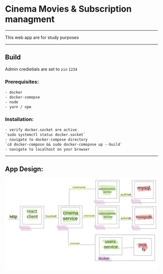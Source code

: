 # Cinema Movies & Subscription managment
---

This web app are for study purposes

---
## Build

Admin credietials are set to `zin` `1234`

### Prerequisites:
    - docker
    - docker-comopse
    - node
    - yarn / npm

### Installation:
    - verify docker.socket are active
    `sudo systemctl status docker.socket`
    - navigate to docker-compose directory
    `cd docker-compose && sudo docker-comopose up --build`
    - navigate to localhost on your browser
---

## App Design:
 
![Plan](./Plan.png)
